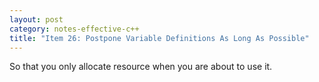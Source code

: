 ```yaml
---
layout: post
category: notes-effective-c++
title: "Item 26: Postpone Variable Definitions As Long As Possible"
---
```


So that you only allocate resource when you are about to use it.
